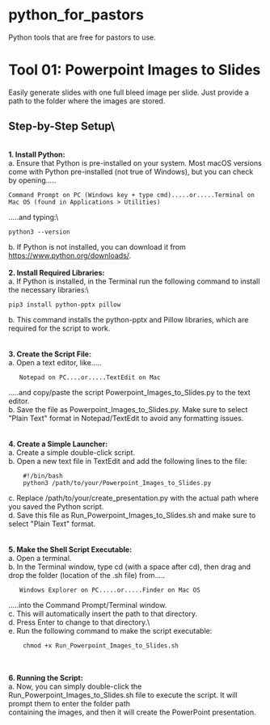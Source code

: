 # **python_for_pastors**
Python tools that are free for pastors to use.

# **Tool 01: Powerpoint Images to Slides**
  Easily generate slides with one full bleed image per slide. Just provide a path to the folder where the images are stored.

## **Step-by-Step Setup**\
\
**1. Install Python:**\
a. Ensure that Python is pre-installed on your system. Most macOS versions come with Python pre-installed (not true of Windows), but you can check by opening.....
       
    Command Prompt on PC (Windows key + type cmd).....or.....Terminal on Mac OS (found in Applications > Utilities)
.....and typing:\
        
    python3 --version
b. If Python is not installed, you can download it from https://www.python.org/downloads/.
\
\
**2. Install Required Libraries:**\
a. If Python is installed, in the Terminal run the following command to install the necessary libraries:\

    pip3 install python-pptx pillow
b. This command installs the python-pptx and Pillow libraries, which are required for the script to work.\
\
\
**3. Create the Script File:**\
a. Open a text editor, like.....

       Notepad on PC....or.....TextEdit on Mac
.....and copy/paste the script Powerpoint_Images_to_Slides.py to the text editor.\
b. Save the file as Powerpoint_Images_to_Slides.py. Make sure to select "Plain Text" format in Notepad/TextEdit to avoid any formatting issues.\
\
\
**4. Create a Simple Launcher:**\
a. Create a simple double-click script.\
b. Open a new text file in TextEdit and add the following lines to the file:
    
        #!/bin/bash
        python3 /path/to/your/Powerpoint_Images_to_Slides.py
c. Replace /path/to/your/create_presentation.py with the actual path where you saved the Python script.\
d. Save this file as Run_Powerpoint_Images_to_Slides.sh and make sure to select "Plain Text" format.\
\
\
**5. Make the Shell Script Executable:**\
a. Open a terminal.\
b. In the Terminal window, type cd (with a space after cd), then drag and drop the folder (location of the .sh file) from.....
    
       Windows Explorer on PC.....or.....Finder on Mac OS
.....into the Command Prompt/Terminal window.\
c. This will automatically insert the path to that directory.\
d. Press Enter to change to that directory.\  
e. Run the following command to make the script executable:
    
        chmod +x Run_Powerpoint_Images_to_Slides.sh
\
\
**6. Running the Script:**\
a. Now, you can simply double-click the Run_Powerpoint_Images_to_Slides.sh file to execute the script. It will prompt them to enter the folder path\
containing the images, and then it will create the PowerPoint presentation.
